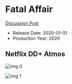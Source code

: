 # Fatal Affair

[Discussion Post](https://www.avsforum.com/threads/bass-eq-for-filtered-movies.2995212/post-59959016)

* Release Date: 2020-01-01
* Production Year: 2020

## Netflix DD+ Atmos

![img 0](https://i.imgur.com/kOSNjsy.jpg)

![img 1](https://i.imgur.com/j3DXhIC.png)

